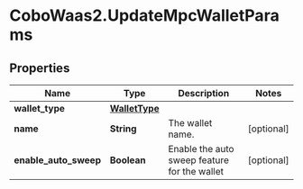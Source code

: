 # CoboWaas2.UpdateMpcWalletParams

## Properties

Name | Type | Description | Notes
------------ | ------------- | ------------- | -------------
**wallet_type** | [**WalletType**](WalletType.md) |  | 
**name** | **String** | The wallet name. | [optional] 
**enable_auto_sweep** | **Boolean** | Enable the auto sweep feature for the wallet | [optional] 


